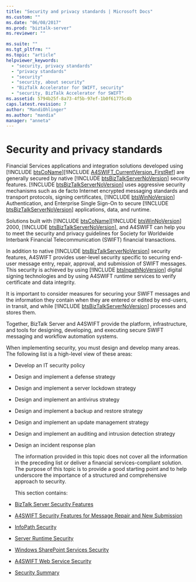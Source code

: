 ```yaml
---
title: "Security and privacy standards | Microsoft Docs"
ms.custom: ""
ms.date: "06/08/2017"
ms.prod: "biztalk-server"
ms.reviewer: ""

ms.suite: ""
ms.tgt_pltfrm: ""
ms.topic: "article"
helpviewer_keywords: 
  - "security, privacy standards"
  - "privacy standards"
  - "security"
  - "security, about security"
  - "BizTalk Accelerator for SWIFT, security"
  - "security, BizTalk Accelerator for SWIFT"
ms.assetid: 5794b25f-8a73-4f5b-97ef-1b0f61775c4b
caps.latest.revision: 7
author: "MandiOhlinger"
ms.author: "mandia"
manager: "anneta"
---
```

# Security and privacy standards
Financial Services applications and integration solutions developed using [!INCLUDE [btsCoName](../../includes/btsconame-md.md)][!INCLUDE [A4SWIFT_CurrentVersion_FirstRef](../../includes/a4swift-currentversion-firstref-md.md)] are generally secured by native [!INCLUDE [btsBizTalkServerNoVersion](../../includes/btsbiztalkservernoversion-md.md)] security features. [!INCLUDE [btsBizTalkServerNoVersion](../../includes/btsbiztalkservernoversion-md.md)] uses aggressive security mechanisms such as de facto Internet encrypted messaging standards and transport protocols, signing certificates, [!INCLUDE [btsWinNoVersion](../../includes/btswinnoversion-md.md)] Authentication, and Enterprise Single Sign-On to secure [!INCLUDE [btsBizTalkServerNoVersion](../../includes/btsbiztalkservernoversion-md.md)] applications, data, and runtime.  

 Solutions built with [!INCLUDE [btsCoName](../../includes/btsconame-md.md)][!INCLUDE [btsWinNoVersion](../../includes/btswinnoversion-md.md)] 2000, [!INCLUDE [btsBizTalkServerNoVersion](../../includes/btsbiztalkservernoversion-md.md)], and A4SWIFT can help you to meet the security and privacy guidelines for Society for Worldwide Interbank Financial Telecommunication (SWIFT) financial transactions.  

 In addition to native [!INCLUDE [btsBizTalkServerNoVersion](../../includes/btsbiztalkservernoversion-md.md)] security features, A4SWIFT provides user-level security specific to securing end-user message entry, repair, approval, and submission of SWIFT messages. This security is achieved by using [!INCLUDE [btsInpathNoVersion](../../includes/btsinpathnoversion-md.md)] digital signing technologies and by using A4SWIFT runtime services to verify certificate and data integrity.  

 It is important to consider measures for securing your SWIFT messages and the information they contain when they are entered or edited by end-users, in transit, and while [!INCLUDE [btsBizTalkServerNoVersion](../../includes/btsbiztalkservernoversion-md.md)] processes and stores them.  

 Together, BizTalk Server and A4SWIFT provide the platform, infrastructure, and tools for designing, developing, and executing secure SWIFT messaging and workflow automation systems.  

 When implementing security, you must design and develop many areas. The following list is a high-level view of these areas:  

- Develop an IT security policy  

- Design and implement a defense strategy  

- Design and implement a server lockdown strategy  

- Design and implement an antivirus strategy  

- Design and implement a backup and restore strategy  

- Design and implement an update management strategy  

- Design and implement an auditing and intrusion detection strategy  

- Design an incident response plan  

  The information provided in this topic does not cover all the information in the preceding list or deliver a financial services-compliant solution. The purpose of this topic is to provide a good starting point and to help underscore the importance of a structured and comprehensive approach to security.  

  This section contains:  

- [BizTalk Server Security Features](../../adapters-and-accelerators/accelerator-swift/biztalk-server-security-features.md)  

- [A4SWIFT Security Features for Message Repair and New Submission](../../adapters-and-accelerators/accelerator-swift/a4swift-security-features-for-message-repair-and-new-submission.md)  

- [InfoPath Security](../../adapters-and-accelerators/accelerator-swift/infopath-security.md)  

- [Server Runtime Security](../../adapters-and-accelerators/accelerator-swift/server-runtime-security.md)  

- [Windows SharePoint Services Security](../../adapters-and-accelerators/accelerator-swift/windows-sharepoint-services-security.md)  

- [A4SWIFT Web Service Security](../../adapters-and-accelerators/accelerator-swift/a4swift-web-service-security.md)  

- [Security Summary](../../adapters-and-accelerators/accelerator-swift/security-summary.md)
